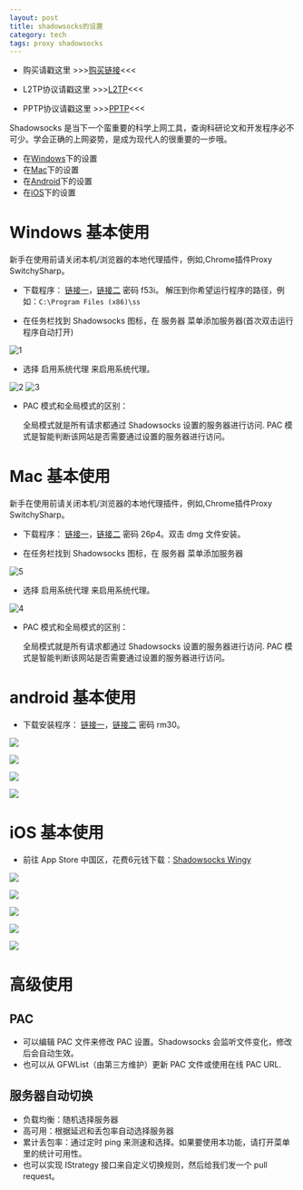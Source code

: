 ```yaml
---
layout: post
title: shadowsocks的设置
category: tech
tags: proxy shadowsocks
---
```


* 购买请戳这里 >>>[购买链接](http://wechat.kelu.org/charge)<<<
  
* L2TP协议请戳这里  >>>[L2TP](/tech/2017/03/15/L2TP-VPN-setting.html)<<<

* PPTP协议请戳这里  >>>[PPTP](/tech/2015/02/14/PPTP-VPN-setting.html)<<<

Shadowsocks 是当下一个蛮重要的科学上网工具，查询科研论文和开发程序必不可少。学会正确的上网姿势，是成为现代人的很重要的一步哦。

* 在[Windows](#windows)下的设置
* 在[Mac](#mac)下的设置
* 在[Android](#android)下的设置
* 在[iOS](#iOS)下的设置


<span id="windows"></span>

# Windows 基本使用

新手在使用前请关闭本机/浏览器的本地代理插件，例如,Chrome插件Proxy SwitchySharp。

* 下载程序： [链接一][ss_w]，[链接二][ss_w_baidu] 密码 f53i。 解压到你希望运行程序的路径，例如：`C:\Program Files (x86)\ss`

* 在任务栏找到 Shadowsocks 图标，在 服务器 菜单添加服务器(首次双击运行程序自动打开)

![1](http://7vigrt.com1.z0.glb.clouddn.com/blog/pic/201701/20170108223605.png)

* 选择 启用系统代理 来启用系统代理。

![2](http://7vigrt.com1.z0.glb.clouddn.com/blog/pic/201701/20170108223622.png)
![3](http://7vigrt.com1.z0.glb.clouddn.com/blog/pic/201701/20170108223615.png)

* PAC 模式和全局模式的区别：

    全局模式就是所有请求都通过 Shadowsocks 设置的服务器进行访问.
PAC 模式是智能判断该网站是否需要通过设置的服务器进行访问。

<span id="mac"></span>

# Mac 基本使用

新手在使用前请关闭本机/浏览器的本地代理插件，例如,Chrome插件Proxy SwitchySharp。

* 下载程序： [链接一][ss_x]，[链接二][ss_x_baidu] 密码 26p4。双击 dmg 文件安装。

* 在任务栏找到 Shadowsocks 图标，在 服务器 菜单添加服务器

![5](http://7vigrt.com1.z0.glb.clouddn.com/blog/pic/201701/D28973C0-7E48-46BC-997F-6470261382C1.png)

* 选择 启用系统代理 来启用系统代理。

![4](http://7vigrt.com1.z0.glb.clouddn.com/blog/pic/201701/4BFA4DCB-563A-453B-A4C7-942B25E85858.png)

* PAC 模式和全局模式的区别：

    全局模式就是所有请求都通过 Shadowsocks 设置的服务器进行访问.
PAC 模式是智能判断该网站是否需要通过设置的服务器进行访问。

<span id="android"></span>

# android 基本使用

* 下载安装程序： [链接一][ss_a]，[链接二][ss_a_baidu] 密码 rm30。

![](http://7vigrt.com1.z0.glb.clouddn.com/blog/pic/201705/20170502195710.jpg)

![](http://7vigrt.com1.z0.glb.clouddn.com/blog/pic/201705/20170502195748.jpg)

![](http://7vigrt.com1.z0.glb.clouddn.com/blog/pic/201705/20170502195832.jpg)

![](http://7vigrt.com1.z0.glb.clouddn.com/blog/pic/201705/20170502200022.jpg)

<span id="iOS"></span>

# iOS 基本使用

* 前往 App Store 中国区，花费6元钱下载：[Shadowsocks Wingy][ss_i]

![](http://7vigrt.com1.z0.glb.clouddn.com/blog/pic/201705/20170502173508.jpg)

![](http://7vigrt.com1.z0.glb.clouddn.com/blog/pic/201705/20170502194435.jpg)

![](http://7vigrt.com1.z0.glb.clouddn.com/blog/pic/201705/20170502194509.jpg)

![](http://7vigrt.com1.z0.glb.clouddn.com/blog/pic/201705/20170502194723.jpg)

![](http://7vigrt.com1.z0.glb.clouddn.com/blog/pic/201705/20170502194757.jpg)

# 高级使用

## PAC
* 可以编辑 PAC 文件来修改 PAC 设置。Shadowsocks 会监听文件变化，修改后会自动生效。
* 也可以从 GFWList（由第三方维护）更新 PAC 文件或使用在线 PAC URL.

## 服务器自动切换

* 负载均衡：随机选择服务器
* 高可用：根据延迟和丢包率自动选择服务器
* 累计丢包率：通过定时 ping 来测速和选择。如果要使用本功能，请打开菜单里的统计可用性。
* 也可以实现 IStrategy 接口来自定义切换规则，然后给我们发一个 pull request。

[ss_w]: http://wechat.kelu.org/download/kelussW.zip
[ss_x]: http://wechat.kelu.org/download/kelussX.zip
[ss_a]: http://wechat.kelu.org/download/shadowsocks.apk
[ss_i]: https://appsto.re/cn/19xBeb.i
[ss_w_baidu]: http://pan.baidu.com/s/1bFnQWm 
[ss_x_baidu]: http://pan.baidu.com/s/1dENVlAT
[ss_a_baidu]: http://pan.baidu.com/s/1eSN3zaE
